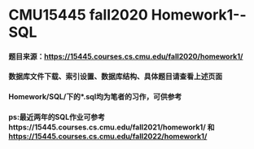 # CMU15445 fall2020 Homework1--SQL
#### 题目来源：https://15445.courses.cs.cmu.edu/fall2020/homework1/
#### 数据库文件下载、索引设置、数据库结构、具体题目请查看上述页面
#### Homework/SQL/下的*.sql均为笔者的习作，可供参考
#### ps:最近两年的SQL作业可参考https://15445.courses.cs.cmu.edu/fall2021/homework1/ 和 https://15445.courses.cs.cmu.edu/fall2022/homework1/
